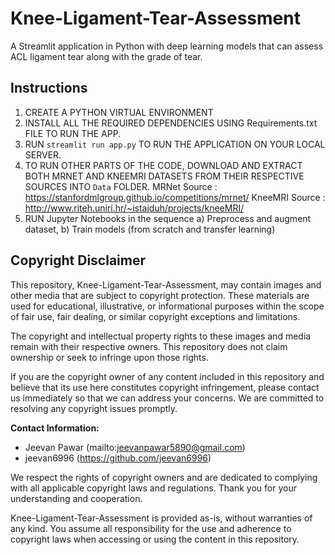 # Knee-Ligament-Tear-Assessment
A Streamlit application in Python with deep learning models that can assess ACL ligament tear along with the grade of tear.

## Instructions

1. CREATE A PYTHON VIRTUAL ENVIRONMENT 
2. INSTALL ALL THE REQUIRED DEPENDENCIES USING Requirements.txt FILE TO RUN THE APP.
3. RUN `streamlit run app.py` TO RUN THE APPLICATION ON YOUR LOCAL SERVER.
4. TO RUN OTHER PARTS OF THE CODE, DOWNLOAD AND EXTRACT BOTH MRNET AND KNEEMRI DATASETS FROM THEIR RESPECTIVE SOURCES INTO `Data` FOLDER.
MRNet Source : https://stanfordmlgroup.github.io/competitions/mrnet/
KneeMRI Source : http://www.riteh.uniri.hr/~istajduh/projects/kneeMRI/
5. RUN Jupyter Notebooks in the sequence a) Preprocess and augment dataset, b) Train models (from scratch and transfer learning)

## Copyright Disclaimer

This repository, Knee-Ligament-Tear-Assessment, may contain images and other media that are subject to copyright protection. These materials are used for educational, illustrative, or informational purposes within the scope of fair use, fair dealing, or similar copyright exceptions and limitations.

The copyright and intellectual property rights to these images and media remain with their respective owners. This repository does not claim ownership or seek to infringe upon those rights.

If you are the copyright owner of any content included in this repository and believe that its use here constitutes copyright infringement, please contact us immediately so that we can address your concerns. We are committed to resolving any copyright issues promptly.

**Contact Information:**
- Jeevan Pawar (mailto:jeevanpawar5890@gmail.com)
- jeevan6996 (https://github.com/jeevan6996)

We respect the rights of copyright owners and are dedicated to complying with all applicable copyright laws and regulations. Thank you for your understanding and cooperation.

Knee-Ligament-Tear-Assessment is provided as-is, without warranties of any kind. You assume all responsibility for the use and adherence to copyright laws when accessing or using the content in this repository.